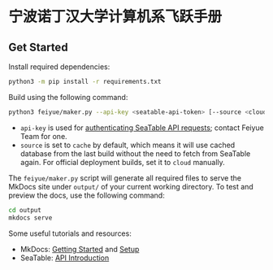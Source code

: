 # 宁波诺丁汉大学计算机系飞跃手册

## Get Started

Install required dependencies:

```bash
python3 -m pip install -r requirements.txt
```

Build using the following command:

```bash
python3 feiyue/maker.py --api-key <seatable-api-token> [--source <cloud|cache>]
```

- `api-key` is used for [authenticating SeaTable API requests](https://api.seatable.com/reference/authentication); contact Feiyue Team for one.
- `source` is set to `cache` by default, which means it will use cached database from the last build without the need to fetch from SeaTable again. For official deployment builds, set it to `cloud` manually. 

The `feiyue/maker.py` script will generate all required files to serve the MkDocs site under `output/` of your current working directory. To test and preview the docs, use the following command:

```bash
cd output
mkdocs serve
```

Some useful tutorials and resources:

- MkDocs: [Getting Started](https://squidfunk.github.io/mkdocs-material/getting-started/) and [Setup](https://squidfunk.github.io/mkdocs-material/setup/)
- SeaTable: [API Introduction](https://api.seatable.com/reference/introduction)
